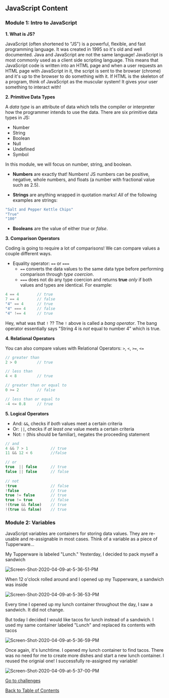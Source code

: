 ## JavaScript Content

### Module 1: Intro to JavaScript ###
**1. What is JS?**

JavaScript (often shortened to "JS") is a powerful, flexible, and fast programming language. It was created in 1995 so it's old and well documented. Java and JavaScript are not the same language! JavaScript is most commonly used as a client side scripting language. This means that JavaScript code is written into an HTML page and when a user requests an HTML page with JavaScript in it, the script is sent to the browser (chrome) and it's up to the browser to do something with it. If HTML is the skeleton of a program, think of JavaScript as the muscular system! It gives your user something to interact with!

**2. Primitive Data Types**

A _data type_ is an attribute of data which tells the compiler or interpreter how the programmer intends to use the data. There are six primitive data types in JS:

- Number
- String
- Boolean
- Null
- Undefined
- Symbol

In this module, we will focus on number, string, and boolean.

- **Numbers** are exactly that! Numbers! JS numbers can be positive, negative, whole numbers, and floats (a number with fractional value such as 2.5).

- **Strings** are anything wrapped in quotation marks! _All_ of the following examples are strings:

```javascript
"Salt and Pepper Kettle Chips"
"True"
"100"
```

- **Booleans** are the value of either _true_ or _false_.

**3. Comparison Operators**

Coding is going to require a lot of comparisons! We can compare values a couple different ways. 

- Equality operator: `==` or `===`
  - `==` converts the data values to the same data type before performing comparison through _type coercion_. 
  - `===` does not do any type coercion and returns **true** _only_ if both values and types are identical. For example:
```javascript
4 == 4        // true
7 == 4        // false
"4" == 4      // true
"4" === 4     // false
"4" !== 4     // true
```

Hey, what was that `!` ?? The `!` above is called a _bang operator_. The bang operator essentially says "String 4 is _not_ equal to number 4" which is true.

**4. Relational Operators**

You can also compare values with Relational Operators: `>`, `<`, `>=`, `<=`

```javascript
// greater than
2 > 0         // true

// less than
4 < 8         // true

// greater than or equal to
0 >= 2        // false

// less than or equal to
-4 <= 0.8     // true
```

**5. Logical Operators**

- And: `&&`, checks if _both_ values meet a certain criteria
- Or: `||`, checks if _at least one_ value meets a certain criteria
- Not: `!` (this should be familiar), negates the proceeding statement

```javascript
// and
4 && 7 > 1          // true
11 && 12 < 6        //false

// or
true  || false      // true
false || false      // false
  
// not
!true               // false
!false              // true
true != false       // true
true != true        // false
!(true && false)    // true
!(true && false)    // true
```

### Module 2: Variables ###

JavaScript variables are containers for storing data values. They are re-usable and re-assignable in most cases. Think of a variable as a piece of Tupperware...

My Tupperware is labeled "Lunch." Yesterday, I decided to pack myself a sandwich 

<img src="https://i.ibb.co/10dZSGG/Screen-Shot-2020-04-09-at-5-36-51-PM.png" alt="Screen-Shot-2020-04-09-at-5-36-51-PM" border="0">

When 12 o'clock rolled around and I opened up my Tupperware, a sandwich was inside

<img src="https://i.ibb.co/xS5qrX1/Screen-Shot-2020-04-09-at-5-36-53-PM.png" alt="Screen-Shot-2020-04-09-at-5-36-53-PM" border="0">

Every time I opened up my lunch container throughout the day, I saw a sandwich. It did not change. 

But today I decided I would like tacos for lunch instead of a sandwich. I used my same container labeled "Lunch" and replaced its contents with tacos 

<img src="https://i.ibb.co/6DQMJxB/Screen-Shot-2020-04-09-at-5-36-59-PM.png" alt="Screen-Shot-2020-04-09-at-5-36-59-PM" border="0">

Once again, it's lunchtime. I opened my lunch container to find tacos. There was no need for me to create more dishes and start a new lunch container. I reused the orignial one! I successfully re-assigned my variable!

<img src="https://i.ibb.co/W2wNvmq/Screen-Shot-2020-04-09-at-5-37-00-PM.png" alt="Screen-Shot-2020-04-09-at-5-37-00-PM" border="0">

<a href="https://github.com/rachaelstanislaw/learn-pre-work/blob/master/JavaScript/js_challenges.md">Go to challenges</a>

<a href="https://github.com/rachaelstanislaw/learn-pre-work">Back to Table of Contents</a>
